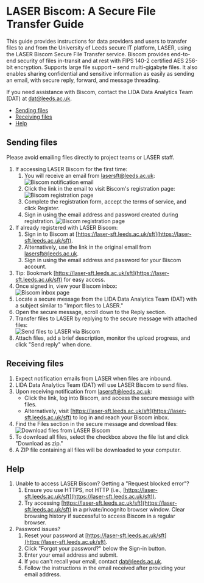 # LASER Biscom: A Secure File Transfer Guide

This guide provides instructions for data providers and users to transfer files to and from the University of Leeds secure IT platform, LASER, using the LASER Biscom Secure File Transfer service.
Biscom provides end-to-end security of files in-transit and at rest with FIPS 140-2 certified AES 256-bit encryption. Supports large file support – send multi-gigabyte files. It also enables sharing confidential and sensitive information as easily as sending an email, with secure reply, forward, and message threading.

If you need assistance with Biscom, contact the LIDA Data Analytics Team (DAT) at [dat@leeds.ac.uk](mailto:dat@leeds.ac.uk).

- [Sending files](#sending-files)
- [Receiving files](#receiving-files)
- [Help](#help)

## Sending files

Please avoid emailing files directly to project teams or LASER staff.

1. If accessing LASER Biscom for the first time:
    1. You will receive an email from lasersft@leeds.ac.uk:<br>
    ![Biscom notification email](../images/laser_transfers/biscom_import_notification_example_1.png)
    1. Click the link in the email to visit Biscom's registration page:<br>
    ![Biscom registration page](../images/laser_transfers/biscom_import_registration_example.png)
    1. Complete the registration form, accept the terms of service, and click Register.
    1. Sign in using the email address and password created during registration.
    ![Biscom registration page](../images/laser_transfers/biscom_import_login_example_1.png)
1. If already registered with LASER Biscom:
    1. Sign in to Biscom at [https://laser-sft.leeds.ac.uk/sft](https://laser-sft.leeds.ac.uk/sft).
    1. Alternatively, use the link in the original email from lasersft@leeds.ac.uk.
    1. Sign in using the email address and password for your Biscom account.
1. Tip: Bookmark [https://laser-sft.leeds.ac.uk/sft](https://laser-sft.leeds.ac.uk/sft) for easy access.
1. Once signed in, view your Biscom inbox:<br>
    ![Biscom inbox page](../images/laser_transfers/biscom_import_inbox_example.png)
1. Locate a secure message from the LIDA Data Analytics Team (DAT) with a subject similar to "Import <project name> files to LASER."
1. Open the secure message, scroll down to the Reply section.
1. Transfer files to LASER by replying to the secure message with attached files:<br>
    ![Send files to LASER via Biscom](../images/laser_transfers/biscom_import_send_example.png)
1. Attach files, add a brief description, monitor the upload progress, and click "Send reply" when done.

## Receiving files

1. Expect notification emails from LASER when files are inbound.
1. LIDA Data Analytics Team (DAT) will use LASER Biscom to send files.
1. Upon receiving notification from lasersft@leeds.ac.uk:
   - Click the link, log into Biscom, and access the secure message with files.
   - Alternatively, visit [https://laser-sft.leeds.ac.uk/sft](https://laser-sft.leeds.ac.uk/sft) to log in and reach your Biscom inbox.
1. Find the Files section in the secure message and download files:<br>
    ![Download files from LASER Biscom](../images/laser_transfers/biscom_import_file_download_example.png)
1. To download all files, select the checkbox above the file list and click "Download as zip."
1. A ZIP file containing all files will be downloaded to your computer.

## Help

1. Unable to access LASER Biscom? Getting a "Request blocked error"?
    1. Ensure you use HTTPS, not HTTP (i.e., [https://laser-sft.leeds.ac.uk/sft](https://laser-sft.leeds.ac.uk/sft)).
    1. Try accessing [https://laser-sft.leeds.ac.uk/sft](https://laser-sft.leeds.ac.uk/sft) in a private/incognito browser window. Clear browsing history if successful to access Biscom in a regular browser.
1. Password issues?
    1. Reset your password at [https://laser-sft.leeds.ac.uk/sft](https://laser-sft.leeds.ac.uk/sft).
    1. Click "Forgot your password?" below the Sign-in button.
    1. Enter your email address and submit.
    1. If you can't recall your email, contact [dat@leeds.ac.uk](mailto:dat@leeds.ac.uk).
    1. Follow the instructions in the email received after providing your email address.
